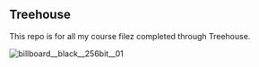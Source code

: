 ## Treehouse

This repo is for all my course filez completed through Treehouse. 

![billboard__black__256bit__01](https://cloud.githubusercontent.com/assets/15991558/17046391/778a9ca0-4f98-11e6-93f7-4b2a716196fd.png)
